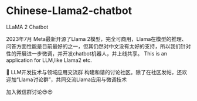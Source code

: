 # Chinese-Llama2-chatbot
LLaMA 2 Chatbot


2023年7月 Meta最新开源了Llama 2模型，完全可商用，Llama在模型的推理、问答方面性能是目前最好的之一，但其仍然对中文没有太好的支持，所以我们针对性的开展进一步微调，并开发chatbot机器人，并上线共享。
This is an application for LLM,like  Llama2 etc. 

🤔 LLM开发技术与领域应用交流群
构建和谐的讨论社区。除了在社区发帖，还欢迎加“Llama讨论群”，共同交流Llama应用与微调技术

加入微信群讨论😍😍
